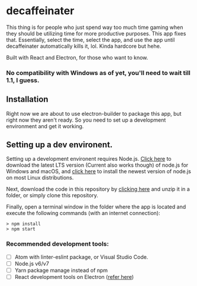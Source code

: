 # decaffeinater
This thing is for people who just spend way too much time gaming when they should be utilizing time for more productive purposes. This app fixes that. Essentially, select the time, select the app, and use the app until decaffeinater automatically kills it, lol. Kinda hardcore but hehe.

Built with React and Electron, for those who want to know.

### No compatibility with Windows as of yet, you'll need to wait till 1.1, I guess. 

## Installation
Right now we are about to use electron-builder to package this app, but right now they aren't ready. So you need to set up a development environment and get it working.

## Setting up a dev environent.
Setting up a development environent requires Node.js. [Click here](https://nodejs.org/en/download/) to download the latest LTS version (Current also works though) of node.js for Windows and macOS, and [click here](https://nodejs.org/en/download/package-manager/) to install the newest version of node.js on most Linux distributions.

Next, download the code in this repository by [clicking here](https://github.com/ibujs/decaffeinater/archive/master.zip) and unzip it in a folder, or simply clone this repository.

Finally, open a terminal window in the folder where the app is located and execute the following commands (with an internet connection):
```
> npm install
> npm start
```
### Recommended development tools:
- [ ] Atom with linter-eslint package, or Visual Studio Code.
- [ ] Node.js v6/v7
- [ ] Yarn package manage instead of npm
- [ ] React development tools on Electron ([refer here](https://github.com/electron/electron/blob/master/docs/tutorial/devtools-extension.md))
